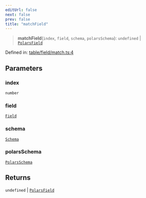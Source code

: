 ```yaml
---
editUrl: false
next: false
prev: false
title: "matchField"
---
```


> **matchField**(`index`, `field`, `schema`, `polarsSchema`): `undefined` \| [`PolarsField`](/reference/_dpkit/table/polarsfield/)

Defined in: [table/field/match.ts:4](https://github.com/datisthq/dpkit/blob/7a3ebb9422265a09d2e84e0952d10e0101139f80/table/field/match.ts#L4)

## Parameters

### index

`number`

### field

[`Field`](/reference/dpkit/field/)

### schema

[`Schema`](/reference/dpkit/schema/)

### polarsSchema

[`PolarsSchema`](/reference/_dpkit/table/polarsschema/)

## Returns

`undefined` \| [`PolarsField`](/reference/_dpkit/table/polarsfield/)
